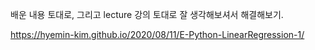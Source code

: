 
배운 내용 토대로, 그리고 lecture 강의 토대로 잘 생각해보셔서 해결해보기.

https://hyemin-kim.github.io/2020/08/11/E-Python-LinearRegression-1/
